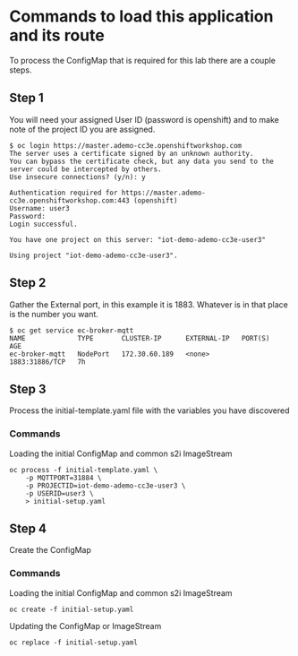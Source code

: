 # Commands to load this application and its route

To process the ConfigMap that is required for this lab there are a couple steps.

## Step 1

You will need your assigned User ID (password is openshift) and to make note of the project ID you are assigned.

```
$ oc login https://master.ademo-cc3e.openshiftworkshop.com
The server uses a certificate signed by an unknown authority.
You can bypass the certificate check, but any data you send to the server could be intercepted by others.
Use insecure connections? (y/n): y

Authentication required for https://master.ademo-cc3e.openshiftworkshop.com:443 (openshift)
Username: user3
Password:
Login successful.

You have one project on this server: "iot-demo-ademo-cc3e-user3"

Using project "iot-demo-ademo-cc3e-user3".

```

## Step 2

Gather the External port, in this example it is 1883. Whatever is in that place is the number you want.

```
$ oc get service ec-broker-mqtt
NAME             TYPE       CLUSTER-IP      EXTERNAL-IP   PORT(S)          AGE
ec-broker-mqtt   NodePort   172.30.60.189   <none>        1883:31886/TCP   7h
```


## Step 3

Process the initial-template.yaml file with the variables you have discovered

### Commands

Loading the initial ConfigMap and common s2i ImageStream
```
oc process -f initial-template.yaml \
    -p MQTTPORT=31884 \
    -p PROJECTID=iot-demo-ademo-cc3e-user3 \
    -p USERID=user3 \
    > initial-setup.yaml
```

## Step 4

Create the ConfigMap

### Commands

Loading the initial ConfigMap and common s2i ImageStream
```
oc create -f initial-setup.yaml
```

Updating the ConfigMap or ImageStream
```
oc replace -f initial-setup.yaml
```

